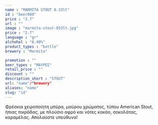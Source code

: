 ```yaml
---
name : "MARMITA STOUT 0.33lt"
id : "beer080"
price : "2.7"
url : ""
image : "marmita-stout-033lt.jpg"
price : "2.7"
language : "gr"
alchohol : "6.40%"
product_types : "bottle"
brewery : "Marmita"

promotion : ""
beer_types : "ΜΑΥΡΕΣ"
retail_price : ""
discount : ""
description_short : "STOUT"
url: "name"/"brewery"
aliases: "name"
slug: "id"
---
```


Φρέσκια χειροποίητη μπύρα, μαύρου χρώματος, τύπου American Stout, ήπιας πικράδας, με πλούσιο αφρό και νότες κακάο, σοκολάτας, καραμέλας. Απολαύστε υπεύθυνα!